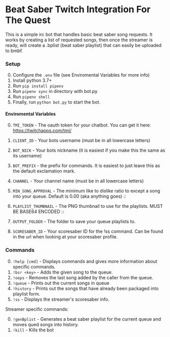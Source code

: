# Beat Saber Twitch Integration For The Quest

This is a simple irc bot that handles basic beat saber song requests. It 
works by creating a list of requested songs, then once the streamer is 
ready, will create a .bplist (beat saber playlist) that can easily be 
uploaded to bmbf.

### Setup ###

0. Configure the `.env` file (see Enviromental Variables for more info)
1. Install python 3.7+
2. Run `pip install pipenv`
3. Run `pipenv sync` in directory with bot.py
4. Run `pipenv shell` 
5. Finally, run `python bot.py` to start the bot.


#### Enviromental Variables ####

0. `TMI_TOKEN` - The oauth token for your chatbot. You can get it here: https://twitchapps.com/tmi/
1. `CLIENT_ID` - Your bots username (must be in all lowercase letters)
2. `BOT_NICK` - Your bots nickname (it is easiest if you make this the same as its username)
3. `BOT_PREFIX` - the prefix for commands. It is easiest to just leave this as the default exclamation mark.
4. `CHANNEL` - Your channel name (must be in all lowercase letters)

5. `MIN_SONG_APPROVAL` - The minimum like to dislike ratio to except a song into your queue. Default is 0.00 (aka anything goes) ::
6. `PLAYLIST_THUMBNAIL` - The PNG thumbnail to use for the playlists. MUST BE BASE64 ENCODED ::
7. `OUTPUT_FOLDER` - The folder to save your queue playlists to.

8. `SCORESABER_ID` - Your scoresaber ID for the !ss command. Can be found in the url when looking at your scoresaber profile.

### Commands ###

0. `!help [cmd]` - Displays commands and gives more information about specific commands.
1. `!bsr <key>` - Adds the given song to the queue.
2. `!oops` - Removes the last song added by the caller from the queue.
3. `!queue` - Prints out the current songs in queue
4. `!history` - Prints out the songs that have already been packaged into playlist form.
5. `!ss` - Displays the streamer's scoresaber info.


Streamer specific commands:

0. `!genBplist` - Generates a beat saber playlist for the current queue and moves qued songs into history.
1. `!kill` - Kills the bot

